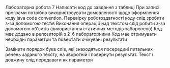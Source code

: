 Лабораторна робота 7
Написати код до завдання з таблиці
При записі програми потрібно використовувати домовленості щодо оформлення коду java code convention.
Перевірку роботоздатності коду слід зробити з-за допомогою тестів
Виконання операцій над текстом слід робити з-за допомогою об'єктів (використання статичних методів заборонено)
Код має додано в репозиторій з 2-6 лабораторними
Код має отримувати необхідні параметри та повертати очікувані результати

Замінити порядок букв слів, які знаходяться посередині питальних речень заданого тексту, на зворотній і повернути результат. 
Текст і довжину слід передавати як параметри

